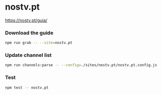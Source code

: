 # nostv.pt

https://nostv.pt/guia/

### Download the guide

```sh
npm run grab -- --site=nostv.pt
```

### Update channel list

```sh
npm run channels:parse -- --config=./sites/nostv.pt/nostv.pt.config.js --output=./sites/nostv.pt/nostv.pt.channels.xml
```

### Test

```sh
npm test -- nostv.pt
```
